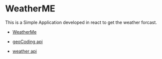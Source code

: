 # WeatherME

This is a Simple Application developed in react to get the weather forcast.

- [WeatherMe](https://www.figma.com/file/NAu8fK86sMClLHAnQ4Vk2T/WeatherMe-Website-(Community)?type=design&node-id=0-1&mode=design&t=85qTYbx8oLrTIFLm-0)


- [geoCoding api](https://api.openweathermap.org/geo/1.0/direct?q=kharadar&limit=5&appid=a2fc89fdcef5acdb2dba0764ecd2aa1f)

- [weather api](https://api.openweathermap.org/data/2.5/weather?lat=24.860966&lon=66.990501&appid=a2fc89fdcef5acdb2dba0764ecd2aa1f)